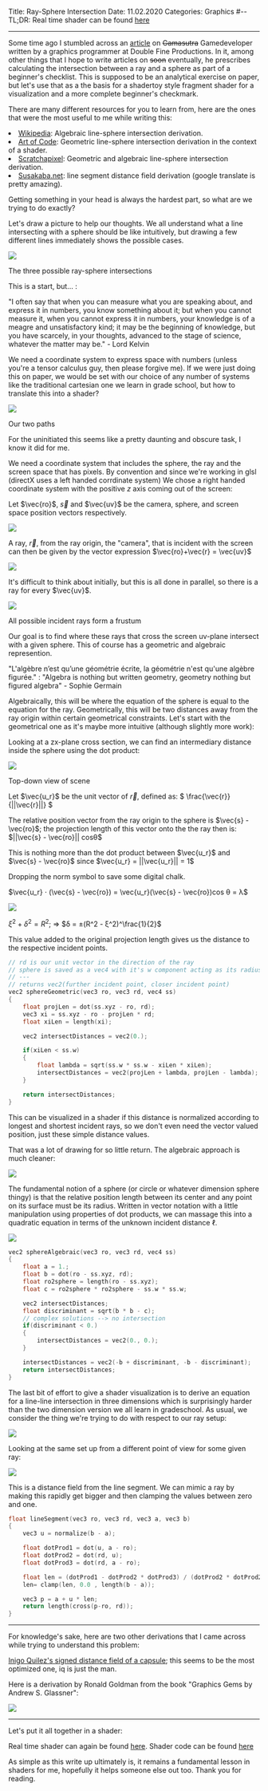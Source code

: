 Title: Ray-Sphere Intersection
Date:  11.02.2020
Categories: Graphics
#--
TL;DR: Real time shader can be found <a href="../../demos/raySphereIntersection.html">here</a>

---------------------------------------------------------------------------------------

Some time ago I stumbled across an <a href="https://www.gamasutra.com/blogs/OliverFranzke/20140718/221347/How_to_become_a_Graphics_Programmer_in_the_games_industry.php" style="text-decoration: underline;">article</a>  on <span style="text-decoration: line-through;">Gamasutra</span> Gamedeveloper written by a graphics programmer at Double Fine Productions.
In it, among other things that I hope to write articles on <span style="text-decoration: line-through;">soon</span> eventually, he prescribes calculating the intersection between a ray and a sphere as part of a beginner's checklist.
This is supposed to be an analytical exercise on paper, but let's use that as a the basis for a shadertoy style fragment shader for a visualization and a more complete beginner's checkmark.

There are many different resources for you to learn from, here are the ones that were the most useful to me while writing this:

<li><a href="https://en.wikipedia.org/wiki/Line%E2%80%93sphere_intersection">Wikipedia</a>:  Algebraic line-sphere intersection derivation.</li>
<li><a href="https://www.youtube.com/watch?v=HFPlKQGChpE"> Art of Code</a>:  Geometric line-sphere intersection derivation in the context of a shader.</li>
<li><a href="https://www.scratchapixel.com/lessons/3d-basic-rendering/minimal-ray-tracer-rendering-simple-shapes"> Scratchapixel</a>:  Geometric and algebraic line-sphere intersection derivation.</li>
<li><a href="http://www.sousakuba.com/Programming/gs_two_lines_intersect.htmls">Susakaba.net</a>:  line segment distance field derivation (google translate is pretty amazing).</li>

Getting something in your head is always the hardest part, so what are we trying to do exactly?

Let's draw a picture to help our thoughts. We all understand what a line intersecting with a sphere should be like intuitively, but drawing a few different lines immediately shows the possible cases.

<!-- ![**The three possible ray-sphere intersections**](../images/raySphereIntersection/sketch0.png) -->
<div id="center">
    <img src="../../images/raySphereIntersection/sketch0.png">
    <p>The three possible ray-sphere intersections</p>
</div>

This is a start, but... :
                   
"I often say that when you can measure what you are speaking about,
and express it in numbers, you know something about it;
but when you cannot measure it, when you cannot express it in numbers,
your knowledge is of a meagre and unsatisfactory kind;
it may be the beginning of knowledge, but you have scarcely, in your thoughts,
advanced to the stage of science, whatever the matter may be." - Lord Kelvin

We need a coordinate system to express space with numbers (unless you're a tensor calculus guy, then please forgive me).
If we were just doing this on paper, we would be set with our choice of any number of systems like the traditional cartesian one we learn in grade school, but how to translate this into a shader?

<!-- ![**Our two paths**](../images/raySphereIntersection/sketch01.png) -->
<div id="center">
    <img src="../../images/raySphereIntersection/sketch01.png">
    <p>Our two paths</p>
</div>

For the uninitiated this seems like a pretty daunting and obscure task, I know it did for me.

We need a coordinate system that includes the sphere, the ray and the screen space that has pixels.
By convention and since we're working in glsl (directX uses a left handed corrdinate system) We chose a right handed coordinate system with the positive $z$ axis coming out of the screen:


Let $\vec{ro}$, $\vec{s}$ and $\vec{uv}$ be the camera, sphere, and screen space position vectors respectively.

<!-- ![](../images/raySphereIntersection/sketch1.png) -->
<div id="center">
    <img src="../../images/raySphereIntersection/sketch1.png">
    <p></p>
</div>

A ray, $\vec{r}$, from the ray origin, the "camera", that is incident with the screen can then be given by the vector expression
$\vec{ro}+\vec{r} = \vec{uv}$

<!-- ![](../images/raySphereIntersection/sketch2.png) -->
<div id="center">
    <img src="../../images/raySphereIntersection/sketch2.png">
    <p></p>
</div>

It's difficult to think about initially, but this is all done in parallel, so there is a ray for every $\vec{uv}$.

<!-- ![**All possible incident rays form a frustum**](../images/raySphereIntersection/sketch3.png) -->
<div id="center">
    <img src="../../images/raySphereIntersection/sketch3.png">
    <p>All possible incident rays form a frustum</p>
</div>

Our goal is to find where these rays that cross the screen uv-plane intersect with a given sphere.
This of course has a geometric and algebraic represention.

"L'algèbre n’est qu’une géométrie écrite, la géométrie n'est qu'une algèbre figurée."
:  "Algebra is nothing but written geometry, geometry nothing but figured algebra" - Sophie Germain

Algebraically, this will be where the equation of the sphere is equal to the equation for the ray.
Geometrically, this will be two distances away from the ray origin within certain geometrical constraints.
Let's start with the geometrical one as it's maybe more intuitive (although slightly more work):
                        
Looking at a zx-plane cross section, we can find an intermediary distance inside the sphere using the dot product:

<!-- ![**Top-down view of scene**](../images/raySphereIntersection/sketch4.png) -->
<div id="center">
    <img src="../../images/raySphereIntersection/sketch4.png">
    <p>Top-down view of scene</p>
</div>

Let $\vec{u_r}$ be the unit vector of $\vec{r}$, defined as: $ \frac{\vec{r}}{||\vec{r}||} $

The relative position vector from the ray origin to the sphere is $\vec{s} - \vec{ro}$;
the projection length of this vector onto the the ray then is: $||\vec{s} - \vec{ro}|| cosθ$

This is nothing more than the dot product between $\vec{u_r}$ and $\vec{s} - \vec{ro}$ since $\vec{u_r} = ||\vec{u_r}|| = 1$

Dropping the norm symbol to save some digital chalk.

$\vec{u_r} ⋅ (\vec{s} - \vec{ro}) = \vec{u_r}(\vec{s} - \vec{ro})cos θ = λ$

<!-- ![](../images/raySphereIntersection/sketch6.png) -->
<div id="center">
    <img src="../../images/raySphereIntersection/sketch6.png">
    <p></p>
</div>

$ξ^2 + δ^2 = R^2$; ⇒ $δ = ±(R^2 - ξ^2)^\frac{1}{2}$

This value added to the original projection length gives us the distance to the respective incident points.

~~~~~~~~~~~~~~~~~~~~~~~~~~~~~~~~~~~ C
// rd is our unit vector in the direction of the ray
// sphere is saved as a vec4 with it's w component acting as its radius
// ---
// returns vec2(further incident point, closer incident point)
vec2 sphereGeometric(vec3 ro, vec3 rd, vec4 ss)
{
	float projLen = dot(ss.xyz - ro, rd);
	vec3 xi = ss.xyz - ro - projLen * rd;
	float xiLen = length(xi);

	vec2 intersectDistances = vec2(0.);

	if(xiLen < ss.w)
	{
		float lambda = sqrt(ss.w * ss.w - xiLen * xiLen);
		intersectDistances = vec2(projLen + lambda, projLen - lambda);
	}

	return intersectDistances;
}
~~~~~~~~~~~~~~~~~~~~~~~~~~~~~~~~~~~

This can be visualized in a shader if this distance is normalized according to longest and shortest incident rays, so we don't even need the vector valued position, just these simple distance values.

That was a lot of drawing for so little return. The algebraic approach is much cleaner:

<!-- ![](../images/raySphereIntersection/sketch7.png) -->
<div id="center">
    <img src="../../images/raySphereIntersection/sketch7.png">
    <p></p>
</div>


The fundamental notion of a sphere (or circle or whatever dimension sphere thingy) is that the relative position length between its center and any point on its surface must be its radius.
Written in vector notation with a little manipulation using properties of dot products, we can massage this into a quadratic equation in terms of the unknown incident distance ℓ.
                    
<!-- ![](../images/raySphereIntersection/sketch8.jpg) -->
<div id="center">
    <img src="../../images/raySphereIntersection/sketch8.jpg">
    <p></p>
</div>

~~~~~~~~~~~~~~~~~~~~~~~~~~~~~~~~~~~ C
vec2 sphereAlgebraic(vec3 ro, vec3 rd, vec4 ss)
{
	float a = 1.;
	float b = dot(ro - ss.xyz, rd);
	float ro2sphere = length(ro - ss.xyz);
	float c = ro2sphere * ro2sphere - ss.w * ss.w;

	vec2 intersectDistances;
	float discriminant = sqrt(b * b - c);
	// complex solutions --> no intersection
	if(discriminant < 0.)
	{
		intersectDistances = vec2(0., 0.);
	}

	intersectDistances = vec2(-b + discriminant, -b - discriminant);
	return intersectDistances;
}
~~~~~~~~~~~~~~~~~~~~~~~~~~~~~~~~~~~

The last bit of effort to give a shader visualization is to derive an equation for a line-line intersection in three dimensions which is surprisingly harder than the two dimension version we all learn in gradeschool.
As usual, we consider the thing we're trying to do with respect to our ray setup:

<!-- ![](../images/raySphereIntersection/sketch9.png) -->
<div id="center">
    <img src="../../images/raySphereIntersection/sketch9.png">
    <p></p>
</div>

Looking at the same set up from a different point of view for some given ray:

<!-- ![](../images/raySphereIntersection/sketch10.jpg) -->
<div id="center">
    <img src="../../images/raySphereIntersection/sketch10.jpg">
    <p></p>
</div>

This is a distance field from the line segment. We can mimic a ray by making this rapidly get bigger and then clamping the values between zero and one.

~~~~~~~~~~~~~~~~~~~~~~~~~~~~~~~~~~~ C
float lineSegment(vec3 ro, vec3 rd, vec3 a, vec3 b)
{
	vec3 u = normalize(b - a);

	float dotProd1 = dot(u, a - ro);
	float dotProd2 = dot(rd, u);
	float dotProd3 = dot(rd, a - ro);

	float len = (dotProd1 - dotProd2 * dotProd3) / (dotProd2 * dotProd2 - 1.);
	len= clamp(len, 0.0 , length(b - a));

	vec3 p = a + u * len;
	return length(cross(p-ro, rd));
}
~~~~~~~~~~~~~~~~~~~~~~~~~~~~~~~~~~~

---------------------------------------------------------------------------------------

For knowledge's sake, here are two other derivations that I came across while trying to understand this problem:<br>

<a href="https://www.youtube.com/watch?v=PMltMdi1Wzg">Inigo Quilez's signed distance field of a capsule</a>;
this seems to be the most optimized one, iq is just the man.

Here is a derivation by Ronald Goldman from the book "Graphics Gems by Andrew S. Glassner":

<!-- ![](../images/raySphereIntersection/rGoldmanDerivation.png) -->
<div id="center">
    <img src="../../images/raySphereIntersection/rGoldmanDerivation.png">
    <p></p>
</div>

---

Let's put it all together in a shader:

<!-- We define and normalize a sphere with our choice of ray sphere intersection equations, then we define a line segment with one end that's influenced obliquely by the mouse and the other end on the surface of the sphere in the direction of an intersecting line using that same ray sphere intersection equation. -->

Real time shader can again be found <a href="../../demos/raySphereIntersection.html">here</a>. 
Shader code can be found <a href="https://github.com/Stranathan/glslFun/blob/master/raySphereIntersection.glsl"> here </a>

As simple as this write up ultimately is, it remains a fundamental lesson in shaders for me, hopefully it helps someone else out too.
Thank you for reading.